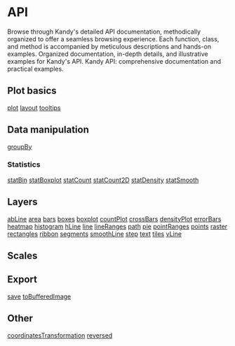 # API

<web-summary>
    Browse through Kandy's detailed API documentation, methodically organized to offer a seamless browsing experience.
    Each function, class, and method is accompanied by meticulous descriptions and hands-on examples.
</web-summary>
<card-summary>
    Organized documentation, in-depth details, and illustrative examples for Kandy's API.
</card-summary>
<link-summary>
    Kandy API: comprehensive documentation and practical examples.
</link-summary>


## Plot basics
[plot](Plot-API.md)
[layout](Layout-API.md)
[tooltips](Tooltips-API.md)
## Data manipulation
[groupBy](GroupBy-API.md)
### Statistics
[statBin](StatBin-API.md)
[statBoxplot](StatBoxplot-API.md)
[statCount](StatCount-API.md)
[statCount2D](StatCount2D-API.md)
[statDensity](StatDensity-API.md)
[statSmooth](StatSmooth-API.md)
## Layers
[abLine](AbLine-API.md)
[area](Area-API.md)
[bars](Bars-API.md)
[boxes](Boxes-API.md)
[boxplot](Boxplot-API.md)
[countPlot](CountPlot-API.md)
[crossBars](CrossBars-API.md)
[densityPlot](DensityPlot-API.md)
[errorBars](ErrorBars-API.md)
[heatmap](Heatmap-API.md)
[histogram](Histogram-API.md)
[hLine](HLine-API.md)
[line](Line-API.md)
[lineRanges](LineRanges-API.md)
[path](Path-API.md)
[pie](Pie-API.md)
[pointRanges](PointRanges-API.md)
[points](Points-API.md)
[raster](Raster-API.md)
[rectangles](Rectangles-API.md)
[ribbon](Ribbon-API.md)
[segments](Segments-API.md)
[smoothLine](SmoothLine-API.md)
[step](Step-API.md)
[text](Text-API.md)
[tiles](Tiles-API.md)
[vLine](VLine-API.md)
## Scales
## Export
[save](Save-API.md)
[toBufferedImage](ToBufferedImage-API.md)
## Other
[coordinatesTransformation](CoordinatesTransformation-API.md)
[reversed](Reversed-API.md)
